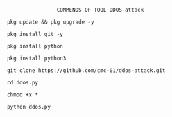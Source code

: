                   
                                COMMENDS OF TOOL DDOS-attack
                    
                pkg update && pkg upgrade -y
                    
                pkg install git -y
                
                pkg install python
                
                pkg install python3
                
                git clone https://github.com/cmc-01/ddos-attack.git
                
                cd ddos.py
                
                chmod +x *
                
                python ddos.py
